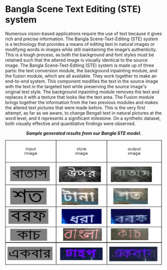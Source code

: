 # Bangla Scene Text Editing (STE) system

Numerous vision-based applications require the use of text because it gives rich and precise information. The Bangla Scene-Text-Editing (STE) system is a technology that provides a means of editing text in natural images or modifying words in images while still maintaining the image’s authenticity. This is a tough process, as both the background and font styles must be retained such that the altered image is visually identical to the source image. The Bangla Scene-Text-Editing (STE) system is made up of three parts: the text conversion module, the background inpainting module, and the fusion module, which are all available. They work together to make an end-to-end system. This component modifies the text in the source image with the text in the targeted text while preserving the source image's original text style. The background inpainting module removes the text and replaces it with a texture that looks like the text area. The Fusion module brings together the information from the two previous modules and makes the altered text pictures that were made before. This is the very first attempt, as far as we aware, to change Bengali text in natural pictures at the word level, and it represents a significant milestone. On a synthetic dataset, both visually effective and quantitative findings were observed.

<p align="center"><b><i>Sample generated results from our Bangla STE model.</i></b></p>
<p align="center">
  <img src="results.png" align="center" width="700" height="400" />
</p>
